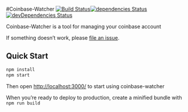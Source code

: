 #Coinbase-Watcher [![Build Status](https://travis-ci.org/FabienGreard/coinbase-watcher.svg?branch=master)](https://travis-ci.org/FabienGreard/coinbase-watcher)[![dependencies Status](https://david-dm.org/FabienGreard/coinbase-watcher/status.svg)](https://david-dm.org/FabienGreard/coinbase-watcher)[![devDependencies Status](https://david-dm.org/FabienGreard/coinbase-watcher/dev-status.svg)](https://david-dm.org/FabienGreard/coinbase-watcher?type=dev)

Coinbase-Watcher is a tool for managing your coinbase account

If something doesn’t work, please [file an issue](https://github.com/FabienGreard/coinbase-watcher/issues/new).

## Quick Start

```sh
npm install
npm start
```

Then open [http://localhost:3000/](http://localhost:3000/) to start using coinbase-watcher

When you’re ready to deploy to production, create a minified bundle with `npm run build`
